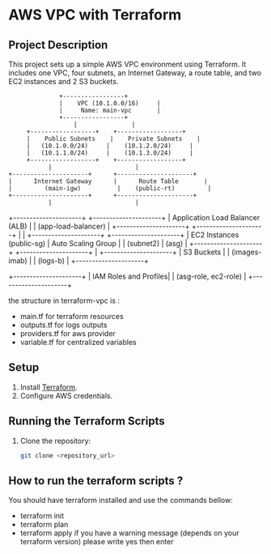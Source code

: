 # AWS VPC with Terraform

## Project Description
This project sets up a simple AWS VPC environment using Terraform. It includes one VPC, four subnets, an Internet Gateway, a route table, and two EC2 instances and 2 S3 buckets.

                  +-----------------+
                  |    VPC (10.1.0.0/16)     |
                  |     Name: main-vpc       |
                  +-----------------+
                      |               |
         +------------------+    +------------------+
         |    Public Subnets    |    Private Subnets    |
         |   (10.1.0.0/24)     |    (10.1.2.0/24)     |
         |   (10.1.1.0/24)     |    (10.1.3.0/24)     |
         +------------------+    +------------------+
               |                       |
    +---------------------+      +---------------------+
    |      Internet Gateway      |      Route Table       |
    |         (main-igw)          |    (public-rt)         |
    +---------------------+      +---------------------+
               |                       |
   +---------------------+    +---------------------+
   |    Application Load Balancer (ALB)  |
   |          (app-load-balancer)        |
   +---------------------+    +---------------------+
               |                       |
+---------------------+      +---------------------+
|   EC2 Instances (public-sg)    |   Auto Scaling Group   |
|        (subnet2)                         |   (asg)                          |
+---------------------+      +---------------------+
               |
+---------------------+
|     S3 Buckets        |
|   (images-imab)     |
|   (logs-b)             |
+---------------------+

+---------------------+
| IAM Roles and Profiles|
|   (asg-role, ec2-role) |
+---------------------+




the structure in terraform-vpc is :
- main.tf for terraform resources
- outputs.tf for logs outputs
- providers.tf for aws provider
- variable.tf for centralized variables

## Setup
1. Install [Terraform](https://www.terraform.io/downloads.html).
2. Configure AWS credentials.

## Running the Terraform Scripts
1. Clone the repository:
   ```sh
   git clone <repository_url>

## How to run the terraform scripts ?

You should have terraform installed and use the commands bellow:
- terraform init
- terraform plan
- terraform apply
if you have a warning message (depends on your terraform version) please write yes then enter